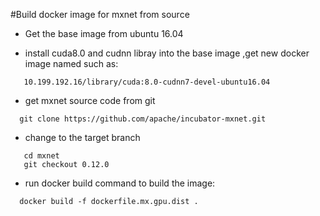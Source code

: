 #Build docker image for mxnet from source

- Get the base image from ubuntu 16.04

- install cuda8.0 and cudnn libray into the base image ,get new docker image named such as:
```
   10.199.192.16/library/cuda:8.0-cudnn7-devel-ubuntu16.04
```
- get mxnet source code from git
```
  git clone https://github.com/apache/incubator-mxnet.git
```
- change to the target branch
```
   cd mxnet
   git checkout 0.12.0
```
- run docker build command to build the image:
```
  docker build -f dockerfile.mx.gpu.dist .
```
